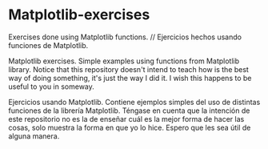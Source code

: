 # Matplotlib-exercises
Exercises done using Matplotlib functions. // Ejercicios hechos usando funciones de Matplotlib.

Matplotlib exercises. Simple examples using functions from Matplotlib library. Notice that this repository doesn't intend to teach how is the best way of doing something, it's just the way I did it. I wish this happens to be useful to you in someway.

Ejercicios usando Matplotlib. Contiene ejemplos simples del uso de distintas funciones de la librería Matplotlib. Téngase en cuenta que la intención de este repositorio no es la de enseñar cuál es la mejor forma de hacer las cosas, solo muestra la forma en que yo lo hice. Espero que les sea útil de alguna manera.
